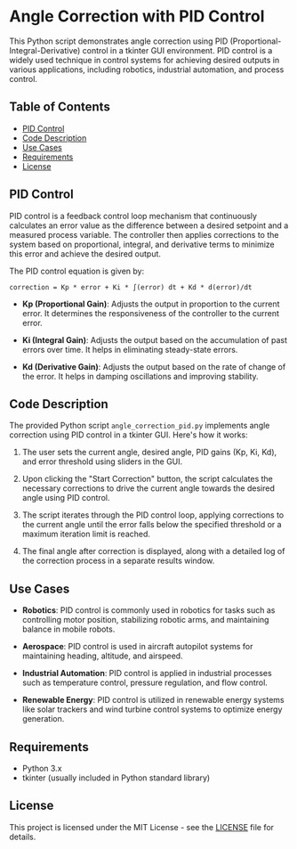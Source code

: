 # Angle Correction with PID Control

This Python script demonstrates angle correction using PID (Proportional-Integral-Derivative) control in a tkinter GUI environment. PID control is a widely used technique in control systems for achieving desired outputs in various applications, including robotics, industrial automation, and process control.

## Table of Contents

- [PID Control](#pid-control)
- [Code Description](#code-description)
- [Use Cases](#use-cases)
- [Requirements](#requirements)
- [License](#license)

## PID Control

PID control is a feedback control loop mechanism that continuously calculates an error value as the difference between a desired setpoint and a measured process variable. The controller then applies corrections to the system based on proportional, integral, and derivative terms to minimize this error and achieve the desired output.

The PID control equation is given by:

```
correction = Kp * error + Ki * ∫(error) dt + Kd * d(error)/dt
```

- **Kp (Proportional Gain)**: Adjusts the output in proportion to the current error. It determines the responsiveness of the controller to the current error.

- **Ki (Integral Gain)**: Adjusts the output based on the accumulation of past errors over time. It helps in eliminating steady-state errors.

- **Kd (Derivative Gain)**: Adjusts the output based on the rate of change of the error. It helps in damping oscillations and improving stability.

## Code Description

The provided Python script `angle_correction_pid.py` implements angle correction using PID control in a tkinter GUI. Here's how it works:

1. The user sets the current angle, desired angle, PID gains (Kp, Ki, Kd), and error threshold using sliders in the GUI.

2. Upon clicking the "Start Correction" button, the script calculates the necessary corrections to drive the current angle towards the desired angle using PID control.

3. The script iterates through the PID control loop, applying corrections to the current angle until the error falls below the specified threshold or a maximum iteration limit is reached.

4. The final angle after correction is displayed, along with a detailed log of the correction process in a separate results window.

## Use Cases

- **Robotics**: PID control is commonly used in robotics for tasks such as controlling motor position, stabilizing robotic arms, and maintaining balance in mobile robots.

- **Aerospace**: PID control is used in aircraft autopilot systems for maintaining heading, altitude, and airspeed.

- **Industrial Automation**: PID control is applied in industrial processes such as temperature control, pressure regulation, and flow control.

- **Renewable Energy**: PID control is utilized in renewable energy systems like solar trackers and wind turbine control systems to optimize energy generation.

## Requirements

- Python 3.x
- tkinter (usually included in Python standard library)

## License

This project is licensed under the MIT License - see the [LICENSE](LICENSE) file for details.
